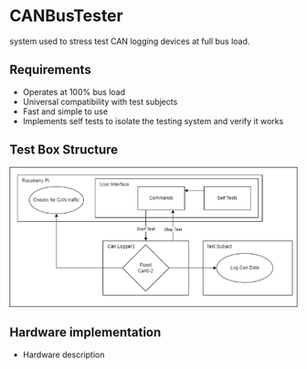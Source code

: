 # CANBusTester
system used to stress test CAN logging devices at full bus load.

## Requirements
- Operates at 100% bus load
- Universal compatibility with test subjects
- Fast and simple to use
- Implements self tests to isolate the testing system and verify it works

## Test Box Structure
![alt text](CANBusTester.drawio.png)

## Hardware implementation
- Hardware description
